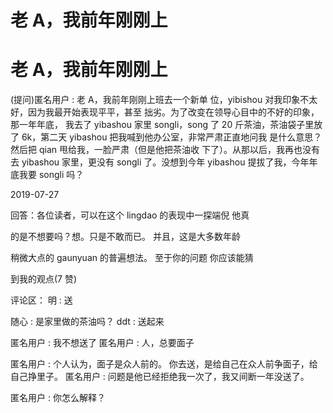 # 老 A，我前年刚刚上

# 老 A，我前年刚刚上

(提问)匿名用户 : 老 A，我前年刚刚上班去一个新单 位，yibishou 对我印象不太好，因为我最开始表现平平，甚至 拙劣。为了改变在领导心目中的不好的印象，那一年年底， 我去了 yibashou 家里 songli，song 了 20 斤茶油，茶油袋子里放了 6k，第二天 yibashou 把我喊到他办公室，非常严肃正直地问我 是什么意思？然后把 qian 甩给我，一脸严肃（但是他把茶油收 下了）。从那以后，我再也没有去 yibashou 家里，更没有 songli 了。没想到今年 yibashou 提拔了我，今年年底我要 songli 吗？

2019-07-27

回答：各位读者，可以在这个 lingdao 的表现中一探端倪 他真

的是不想要吗？想。只是不敢而已。 并且，这是大多数年龄

稍微大点的 gaunyuan 的普遍想法。 至于你的问题 你应该能猜

到我的观点(7 赞)

评论区： 明 : 送

随心 : 是家里做的茶油吗？ ddt : 送起来

匿名用户 : 我不想送了 匿名用户 : 人，总要面子

匿名用户 : 个人认为，面子是众人前的。 你去送，是给自己在众人前争面子，给自己挣里子。 匿名用户 : 问题是他已经拒绝我一次了，我又间断一年没送了。

匿名用户 : 你怎么解释？